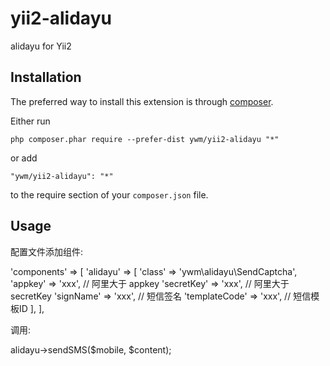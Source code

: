 yii2-alidayu
============
alidayu for Yii2

Installation
------------

The preferred way to install this extension is through [composer](http://getcomposer.org/download/).

Either run

```
php composer.phar require --prefer-dist ywm/yii2-alidayu "*"
```

or add

```
"ywm/yii2-alidayu": "*"
```

to the require section of your `composer.json` file.


Usage
-----

配置文件添加组件:

'components' => [
    'alidayu' => [
        'class' => 'ywm\alidayu\SendCaptcha',
        'appkey' => 'xxx', // 阿里大于 appkey
        'secretKey' => 'xxx', // 阿里大于 secretKey
        'signName' => 'xxx', // 短信签名
        'templateCode' => 'xxx', // 短信模板ID
    ],
],

调用:
<?php
use Yii;
/**
 * 发送验证码
 * @return boolean true|false
 */
Yii::$app->alidayu->sendSMS($mobile, $content);